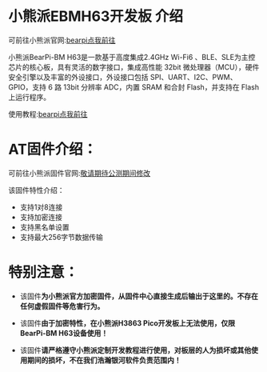 # 小熊派EBMH63开发板 介绍

可前往小熊派官网:[bearpi点我前往](https://www.bearpi.cn/core_board/bearpi/bm/h63/)

小熊派BearPi-BM H63是一款基于高度集成2.4GHz Wi-Fi6 、BLE、SLE为主控芯片的核心板，具有灵活的数字接口，集成高性能 32bit 微处理器（MCU），硬件安全引擎以及丰富的外设接口，外设接口包括 SPI、UART、I2C、PWM、GPIO，支持 6 路 13bit 分辨率 ADC，内置 SRAM 和合封 Flash，并支持在 Flash 上运行程序。

使用教程:[bearpi点我前往](https://www.bearpi.cn/core_board/bearpi/bm/h63/software/%E9%80%9A%E7%94%A8AT%E5%9B%BA%E4%BB%B6%E5%AE%9A%E5%88%B6%E5%BC%80%E5%8F%91.html)

# AT固件介绍：

可前往小熊派固件官网:[敬请期待公测期间修改](https://www.bearpi.cn/)

该固件特性介绍：

- 支持1对8连接
- 支持加密连接
- 支持黑名单设置
- 支持最大256字节数据传输

# 特别注意：

- 该固件**为小熊派官方加密固件，从固件中心直接生成后输出于这里的。不存在任何虚假固件等危害行为。**

- 该固件**由于加密特性，在小熊派H3863 Pico开发板上无法使用，仅限BearPi-BM H63设备使用！**

- 该固件**请严格遵守小熊派定制开发教程进行使用，对板层的人为损坏或其他使用期间的损坏，不在我们浩瀚银河软件负责范围内！**